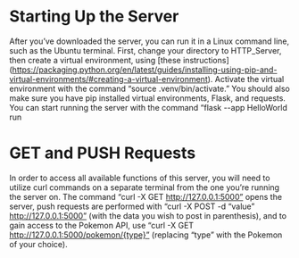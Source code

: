 # Starting Up the Server
After you’ve downloaded the server, you can run it in a Linux command line, such as the Ubuntu terminal. First, change your directory to HTTP_Server, then create a virtual environment, using [these instructions] (https://packaging.python.org/en/latest/guides/installing-using-pip-and-virtual-environments/#creating-a-virtual-environment). Activate the virtual environment with the command “source .venv/bin/activate.” You should also make sure you have pip installed virtual environments, Flask, and requests. You can start running the server with the command “flask --app HelloWorld run 

# GET and PUSH Requests
In order to access all available functions of this server, you will need to utilize curl commands on a separate terminal from the one you’re running the server on. The command “curl -X GET http://127.0.0.1:5000” opens the server, push requests are performed with “curl -X POST -d “value” http://127.0.0.1:5000” (with the data you wish to post in parenthesis), and to gain access to the Pokemon API, use “curl -X GET http://127.0.0.1:5000/pokemon/{type}” (replacing “type” with the Pokemon of your choice).

